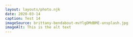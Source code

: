```yaml
---
layout: layouts/photo.njk
date: 2020-03-14
caption: Test 14
imageSource: brittany-bendabout-mvYlgDMdBME-unsplash.jpg
imageAlt: This is the alt text
---
```

